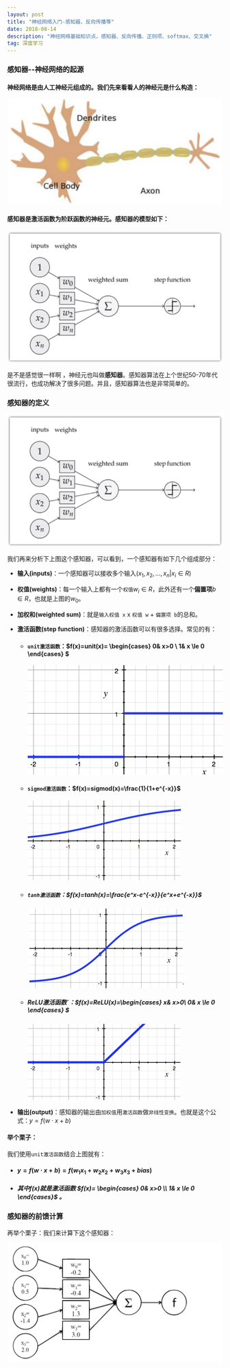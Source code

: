 ```yaml
---
layout: post
title: "神经网络入门-感知器、反向传播等"
date: 2018-08-14
description: "神经网络基础知识点，感知器、反向传播、正则项、softmax、交叉熵"
tag: 深度学习
---
```




### 感知器--神经网络的起源

#### 神经网络是由人工神经元组成的。我们先来看看人的神经元是什么构造：

![images](/images/dl/47.png)



#### 感知器是激活函数为阶跃函数的神经元。感知器的模型如下：

![images](/images/dl/48.png)

是不是感觉很一样啊 ，神经元也叫做**感知器**。感知器算法在上个世纪50-70年代很流行，也成功解决了很多问题。并且，感知器算法也是非常简单的。 

### 感知器的定义

![images](/images/dl/48.png)

我们再来分析下上图这个感知器，可以看到，一个感知器有如下几个组成部分：

- **输入(inputs)**：一个感知器可以接收多个输入$(x_1,x_2,...,x_n \vert  x_i \in R)$

- **权值(weights)**：每一个输入上都有一个`权值`$w_i \in R$，此外还有一个**偏置项**$b \in R$，也就是上图的$w_0$。

- **加权和(weighted sum)**：就是`输入权值 x`    x    `权值 w`    +   `偏置项 b`的总和。

- **激活函数(step function)**：感知器的激活函数可以有很多选择。常见的有：

  - #### **`unit激活函数`**：$f(x)=unit(x)=  \begin{cases} 0&  x>0 \\ 1& x  \le 0 \end{cases} $

    ![images](/images/dl/49.png)

  - #### **`sigmod激活函数`**：$f(x)=sigmod(x)=\frac{1}{1+e^{-x}}$

    ![images](/images/dl/50.png)

  - ##### **`tanh激活函数`**：$f(x)=tanh(x)=\frac{e^x-e^{-x}}{e^x+e^{-x}}$

    ​							    ![images](/images/dl/51.png)`

  - ##### ReLU激活函数`：$f(x)=ReLU(x)=\begin{cases} x& x>0\\ 0& x \le 0 \end{cases} $

    ![images](/images/dl/52.png)

- **输出(output)**：感知器的输出由`加权值`用`激活函数`做`非线性变换`。也就是这个公式：$y=f(w\cdot x +b )$

#### 举个栗子：

我们使用`unit激活函数`结合上图就有：

- #### $y=f(w\cdot x +b )=f(w_1x_1+w_2x_2+w_3x_3+bias)$

- ##### 其中$f(x)$就是激活函数 $f(x)=  \begin{cases} 0&  x>0 \\ 1& x  \le 0 \end{cases}$ 。



### 感知器的前馈计算

再举个栗子：我们来计算下这个感知器：

![images](/images/dl/53.png)